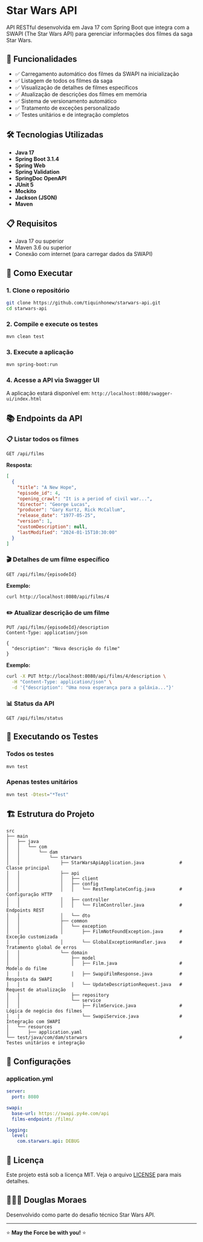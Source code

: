 # Star Wars API

API RESTful desenvolvida em Java 17 com Spring Boot que integra com a SWAPI (The Star Wars API) para gerenciar informações dos filmes da saga Star Wars.

## 🚀 Funcionalidades

- ✅ Carregamento automático dos filmes da SWAPI na inicialização
- ✅ Listagem de todos os filmes da saga
- ✅ Visualização de detalhes de filmes específicos
- ✅ Atualização de descrições dos filmes em memória
- ✅ Sistema de versionamento automático
- ✅ Tratamento de exceções personalizado
- ✅ Testes unitários e de integração completos

## 🛠️ Tecnologias Utilizadas

- **Java 17**
- **Spring Boot 3.1.4**
- **Spring Web**
- **Spring Validation**
- **SpringDoc OpenAPI**
- **JUnit 5**
- **Mockito**
- **Jackson (JSON)**
- **Maven**

## 📋 Requisitos

- Java 17 ou superior
- Maven 3.6 ou superior
- Conexão com internet (para carregar dados da SWAPI)

## 🚀 Como Executar

### 1. Clone o repositório
```bash
git clone https://github.com/tiquinhonew/starwars-api.git
cd starwars-api
```

### 2. Compile e execute os testes
```bash
mvn clean test
```

### 3. Execute a aplicação
```bash
mvn spring-boot:run
```

### 4. Acesse a API via Swagger UI
A aplicação estará disponível em: `http://localhost:8080/swagger-ui/index.html`

## 📚 Endpoints da API

### 📋 Listar todos os filmes
```http
GET /api/films
```

**Resposta:**
```json
[
  {
    "title": "A New Hope",
    "episode_id": 4,
    "opening_crawl": "It is a period of civil war...",
    "director": "George Lucas",
    "producer": "Gary Kurtz, Rick McCallum",
    "release_date": "1977-05-25",
    "version": 1,
    "customDescription": null,
    "lastModified": "2024-01-15T10:30:00"
  }
]
```

### 🎬 Detalhes de um filme específico
```http
GET /api/films/{episodeId}
```

**Exemplo:**
```bash
curl http://localhost:8080/api/films/4
```

### ✏️ Atualizar descrição de um filme
```http
PUT /api/films/{episodeId}/description
Content-Type: application/json

{
  "description": "Nova descrição do filme"
}
```

**Exemplo:**
```bash
curl -X PUT http://localhost:8080/api/films/4/description \
  -H "Content-Type: application/json" \
  -d '{"description": "Uma nova esperança para a galáxia..."}'
```

### 📊 Status da API
```http
GET /api/films/status
```

## 🧪 Executando os Testes

### Todos os testes
```bash
mvn test
```

### Apenas testes unitários
```bash
mvn test -Dtest="*Test"
```

## 🏗️ Estrutura do Projeto

```
src
├── main
│   ├── java
│   │   └── com
│   │       └── dam
│   │           └── starwars
│   │               ├── StarWarsApiApplication.java             # Classe principal
│   │               ├── api
│   │               │   ├── client
│   │               │   ├── config
│   │               │   │   └── RestTemplateConfig.java         # Configuração HTTP
│   │               │   ├── controller
│   │               │   │   └── FilmController.java             # Endpoints REST
│   │               │   └── dto
│   │               ├── common
│   │               │   └── exception
│   │               │       ├── FilmNotFoundException.java      # Exceção customizada
│   │               │       └── GlobalExceptionHandler.java     # Tratamento global de erros
│   │               └── domain
│   │                   ├── model
│   │                   │   ├── Film.java                       # Modelo do filme
│   │                   │   ├── SwapiFilmResponse.java          # Resposta da SWAPI
│   │                   │   └── UpdateDescriptionRequest.java   # Request de atualização
│   │                   ├── repository
│   │                   └── service
│   │                       ├── FilmService.java                # Lógica de negócio dos filmes
│   │                       └── SwapiService.java               # Integração com SWAPI
│   └── resources
│       ├── application.yaml
└── test/java/com/dam/starwars                                  # Testes unitários e integração

```

## 🔧 Configurações

### application.yml
```yaml
server:
  port: 8080

swapi:
  base-url: https://swapi.py4e.com/api
  films-endpoint: /films/

logging:
  level:
    com.starwars.api: DEBUG
```

## 📝 Licença

Este projeto está sob a licença MIT. Veja o arquivo [LICENSE](LICENSE) para mais detalhes.

## 🧑🏽‍💻 Douglas Moraes

Desenvolvido como parte do desafio técnico Star Wars API.

---

⭐ **May the Force be with you!** ⭐